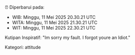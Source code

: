 ⏰ Diperbarui pada:
- WIB: Minggu, 11 Mei 2025 20.30.21 UTC
- WITA: Minggu, 11 Mei 2025 21.30.21 UTC
- WIT: Minggu, 11 Mei 2025 22.30.21 UTC

Kutipan Inspiratif:
"Im sorry my fault. I forgot youre an Idiot."


Kategori: attitude

